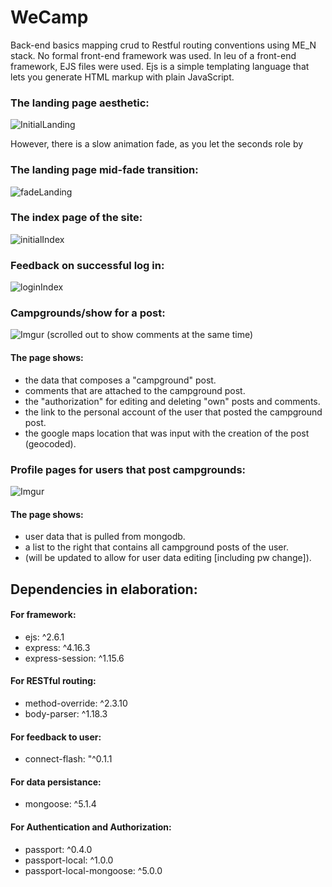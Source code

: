 # WeCamp
Back-end basics mapping crud to Restful routing conventions using ME_N stack. No formal front-end framework was used.
In leu of a front-end framework, EJS files were used.
Ejs is a simple templating language that lets you generate HTML markup with plain JavaScript.

### The landing page aesthetic:

![InitialLanding](https://i.imgur.com/Wteddeu.png)

However, there is a slow animation fade, as you let the seconds role by

### The landing page mid-fade transition:

![fadeLanding](https://i.imgur.com/lcRaxY8.png)


### The index page of the site:

![initialIndex](https://i.imgur.com/EeCw56i.png)


### Feedback on successful log in:

![loginIndex](https://i.imgur.com/03Ugvih.jpg)


### Campgrounds/show for a post:

![Imgur](https://i.imgur.com/04YWuIj.jpg)
(scrolled out to show comments at the same time)

#### The page shows:
 * the data that composes a "campground" post.
 * comments that are attached to the campground post.
 * the "authorization" for editing and deleting "own" posts and comments.
 * the link to the personal account of the user that posted the campground post.
 * the google maps location that was input with the creation of the post (geocoded).


### Profile pages for users that post campgrounds:

![Imgur](https://i.imgur.com/7degJjc.jpg)

#### The page shows:
 * user data that is pulled from mongodb.
 * a list to the right that contains all campground posts of the user.
 * (will be updated to allow for user data editing [including pw change]).


## Dependencies in elaboration:

#### For framework:

 * ejs: ^2.6.1
 * express: ^4.16.3
 * express-session: ^1.15.6

#### For RESTful routing:

 * method-override: ^2.3.10
 * body-parser: ^1.18.3

#### For feedback to user:

 * connect-flash: "^0.1.1

#### For data persistance:

 * mongoose: ^5.1.4

#### For Authentication and Authorization:

 * passport: ^0.4.0
 * passport-local: ^1.0.0
 * passport-local-mongoose: ^5.0.0

